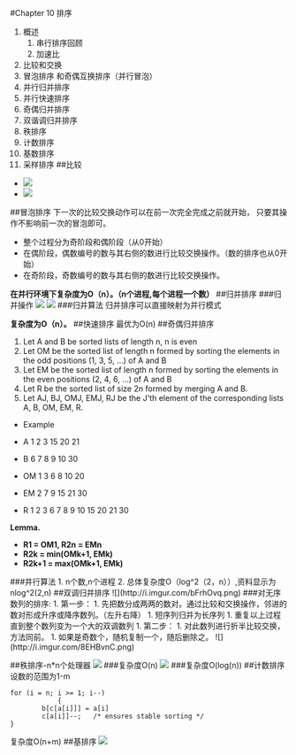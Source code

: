 #Chapter 10 排序
1. 概述 
	1. 串行排序回顾
	1. 加速比
1. 比较和交换
1. 冒泡排序 和奇偶互换排序（并行冒泡）
1. 并行归并排序
1. 并行快速排序
1. 奇偶归并排序
1. 双谐调归并排序
1. 秩排序
1. 计数排序
1. 基数排序
1. 采样排序
##比较
- ![](http://i.imgur.com/byqAla4.png)
- ![](http://i.imgur.com/sxs8Bv9.png)

##冒泡排序
下一次的比较交换动作可以在前一次完全完成之前就开始，
只要其操作不影响前一次的冒泡即可。

- 整个过程分为奇阶段和偶阶段（从0开始）
- 在偶阶段，偶数编号的数与其右侧的数进行比较交换操作。（数的排序也从0开始）
- 在奇阶段，奇数编号的数与其右侧的数进行比较交换操作。

<b>在并行环境下复杂度为O（n）。（n个进程,每个进程一个数）</b>
##归并排序
###归并操作
![](http://i.imgur.com/PrskKFf.png)
![](http://i.imgur.com/aaqj5Np.png)
###归并算法
归并排序可以直接映射为并行模式

<b>复杂度为O（n）。</b>
##快速排序
最优为O(n)
##奇偶归并排序
1. Let A and B be sorted lists of length n, n is even
2. Let OM be the sorted list of length n formed by sorting the elements in the odd positions (1, 3, 5, ...) of A and B
3. Let EM be the sorted list of length n formed by sorting the elements in the even positions (2, 4, 6, ...) of A and B
4. Let R be the sorted list of size 2n formed by merging A and B.
5. Let AJ, BJ, OMJ, EMJ, RJ be the J'th element of the corresponding lists A, B, OM, EM, R.


- Example
- A         1        2        3        15        20        21
- B        6        7        8        9        10        30

- OM        1        3        6        8        10        20
- EM        2        7        9        15        21        30
- R         1        2        3        6        7        8        9        10        15   20  21  30

<b>Lemma.

- R1 = OM1, R2n = EMn
- R2k = min(OMk+1, EMk)
- R2k+1 = max(OMk+1, EMk)
</b>
###并行算法
1. n个数,n个进程
2. 总体复杂度O（log^2（2，n））,资料显示为nlog^2(2,n)
##双调归并排序
![](http://i.imgur.com/bFrhOvq.png)
###对无序数列的排序:
1. 第一步：
	1. 先把数分成两两的数对。通过比较和交换操作，邻进的数对形成升序或降序数列。（左升右降）
	1. 短序列归并为长序列
	1. 重复以上过程直到整个数列变为一个大的双调数列
1. 第二步：
	1. 对此数列进行折半比较交换，方法同前。
	1. 如果是奇数个，随机复制一个，随后删除之。
![](http://i.imgur.com/8EHBvnC.png)

##秩排序-n*n个处理器
![](http://i.imgur.com/RtiXv3n.png)
###复杂度O(n)
![](http://i.imgur.com/nZmDa9B.png)
###复杂度O(log(n))
##计数排序
设数的范围为1-m

	for (i = n; i >= 1; i--) 
	            {
			b[c[a[i]]] = a[i]
			c[a[i]]--;	 /* ensures stable sorting */
	}
复杂度O(n+m)
##基排序
![](http://i.imgur.com/SfFl9id.png)
